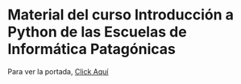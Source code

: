 # Material del curso Introducción a Python de las Escuelas de Informática Patagónicas

Para ver la portada, [Click Aquí](//github.com/UNPSJB/eip_python/blob/master/Introducci%C3%B3n%20al%20Lenguaje%20Python%20(EIP).ipynb)

